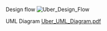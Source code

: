 Design flow
![Uber_Design_Flow](https://github.com/user-attachments/assets/4f06f02c-eb26-4048-85f2-cd626d8a4c30)

UML Diagram
[Uber_UML_Diagram.pdf](https://github.com/user-attachments/files/18328290/Uber_UML_Diagram.pdf)

